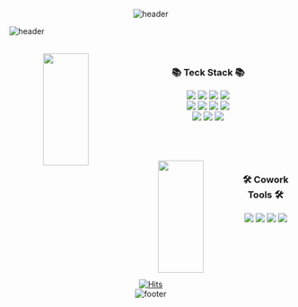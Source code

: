 <div align="center">
  
![header](https://capsule-render.vercel.app/api?type=waving&color=0:FF0080,50:8000FF,100:0404B4&height=130&section=header&text=Haileyham&fontSize=30&fontAlignY=30&fontAlign=89&fontColor=fff)

<div align="left">
  
![header](https://capsule-render.vercel.app/api?type=venom&color=0:FF0080,100:FDF067&height=150&text=FrontEnd_Developer&animation=fadeIn&fontColor=2C2B29&fontSize=40&fontAlign=67)
  
</div>
<br>


<img align="left" src="https://github-readme-stats.vercel.app/api/top-langs/?username=haileyham&count_private=true&exclude_repo=dkssud8150.github.io&layout=compact&theme=tokyonight" width="40%;" height="200px" />

<div align="center" width="40%" >
  
### 📚 Teck Stack 📚
  <img src="https://img.shields.io/badge/html5-E34F26?style=for-the-badge&logo=html5&logoColor=white"> 
  <img src="https://img.shields.io/badge/css3-1572B6?style=for-the-badge&logo=css3&logoColor=white"> 
  <img src="https://img.shields.io/badge/javascript-F7DF1E?style=for-the-badge&logo=javascript&logoColor=black">
  <img src="https://img.shields.io/badge/jquery-0769AD?style=for-the-badge&logo=jquery&logoColor=white">
<br>
  <img src="https://img.shields.io/badge/bootstrap-7952B3?style=for-the-badge&logo=bootstrap&logoColor=white">
  <img src="https://img.shields.io/badge/react-61DAFB?style=for-the-badge&logo=react&logoColor=black">
  <img src="https://img.shields.io/badge/typescript-%23007ACC.svg?style=for-the-badge&logo=typescript&logoColor=white">
  <img src="https://img.shields.io/badge/Next.js-000000?style=for-the-badge&logo=Next.js&logoColor=white"/>
<br>
  <img src="https://img.shields.io/badge/Scss-CC6699?style=for-the-badge&logo=Sass&logoColor=black">
  <img src="https://img.shields.io/badge/Redux_Toolkit-764ABC?style=for-the-badge&logo=Redux&logoColor=black">
  <img src="https://img.shields.io/badge/styledcomponents-ff5588?style=for-the-badge&logo=styledcomponents&logoColor=black">
</div>

<br>
<br>
<br>
<br>

<img align="left" src="https://github-readme-stats.vercel.app/api?username=haileyham&hide=stars&count_private=true&theme=tokyonight&show_icons=true"  width="40%;"  height="200px" />
<div align="center" width="40%" >

### 🛠 Cowork Tools 🛠
  <img src="https://img.shields.io/badge/github-181717?style=for-the-badge&logo=github&logoColor=white">
  <img src="https://img.shields.io/badge/git-F05032?style=for-the-badge&logo=git&logoColor=white">
  <img src="https://img.shields.io/badge/figma-f76c62?style=for-the-badge&logo=figma&logoColor=white">
  <img src="https://img.shields.io/badge/notion-000000?style=for-the-badge&logo=notion&logoColor=white">
</div>
<br>
<br>
<br>
<br>
<br>


[![Hits](https://hits.seeyoufarm.com/api/count/incr/badge.svg?url=https%3A%2F%2Fgithub.com%2Fhaileyham%2Fhit-counter&count_bg=%23CCC5FF&title_bg=%23C9ADFC&icon=&icon_color=%23F29F9F&title=hits&edge_flat=false)](https://hits.seeyoufarm.com)  
![footer](https://capsule-render.vercel.app/api?type=waving&color=0:BF00FF,100:00FFBF&section=footer)
</div>



